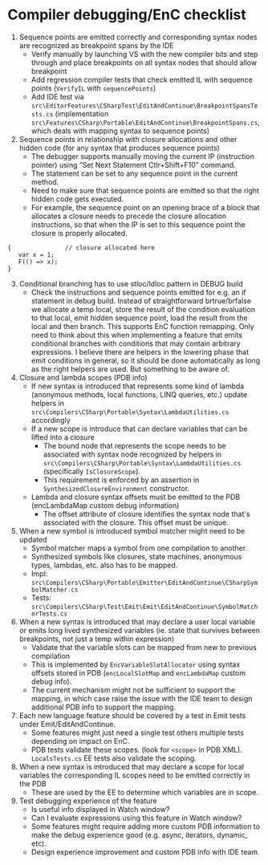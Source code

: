 
# Compiler debugging/EnC checklist

1. Sequence points are emitted correctly and corresponding syntax nodes are recognized as breakpoint spans by the IDE
    - Verify manually by launching VS with the new compiler bits and step through and place breakpoints on all syntax nodes that should allow breakpoint
    - Add regression compiler tests that check emitted IL with sequence points (`VerifyIL` with `sequencePoints`)
    - Add IDE test via `src\EditorFeatures\CSharpTest\EditAndContinue\BreakpointSpansTests.cs` (implementation `src\Features\CSharp\Portable\EditAndContinue\BreakpointSpans.cs`, which deals with mapping syntax to sequence points)
2. Sequence points in relationship with closure allocations and other hidden code (for any syntax that produces sequence points)
    - The debugger supports manually moving the current IP (instruction pointer) using “Set Next Statement Ctlr+Shift+F10” command.
    - The statement can be set to any sequence point in the current method. 
    - Need to make sure that sequence points are emitted so that the right hidden code gets executed.
    - For example, the sequence point on an opening brace of a block that allocates a closure needs to precede the closure allocation instructions, so that when the IP is set to this sequence point the closure is properly allocated.
```
{               // closure allocated here
   var x = 1;
   F(() => x);
}
```
3. Conditional branching has to use stloc/ldloc pattern in DEBUG build
    - Check the instructions and sequence points emitted for e.g. an if statement in debug build. Instead of straightforward brtrue/brfalse we allocate a temp local, store the result of the condition evaluation to that local, emit hidden sequence point, load the result from the local and then branch. This supports EnC function remapping. Only need to think about this when implementing a feature that emits conditional branches with conditions that may contain arbitrary expressions. I believe there are helpers in the lowering phase that emit conditions in general, so it should be done automatically as long as the right helpers are used. But something to be aware of.
4. Closure and lambda scopes (PDB info)
    - If new syntax is introduced that represents some kind of lambda (anonymous methods, local functions, LINQ queries, etc.) update helpers in `src\Compilers\CSharp\Portable\Syntax\LambdaUtilities.cs` accordingly
    - If a new scope is introduce that can declare variables that can be lifted into a closure 
      - The bound node that represents the scope needs to be associated with syntax node recognized by helpers in `src\Compilers\CSharp\Portable\Syntax\LambdaUtilities.cs` (specifically `IsClosureScope`).
      - This requirement is enforced by an assertion in `SynthesizedClosureEnvironment` constructor.
    - Lambda and closure syntax offsets must be emitted to the PDB (encLambdaMap custom debug information)
      - The offset attribute of closure identifies the syntax node that's associated with the closure. This offset must be unique.
5. When a new symbol is introduced symbol matcher might need to be updated
    - Symbol matcher maps a symbol from one compilation to another.
    - Synthesized symbols like closures, state machines, anonymous types, lambdas, etc. also has to be mapped.
    - Impl: `src\Compilers\CSharp\Portable\Emitter\EditAndContinue\CSharpSymbolMatcher.cs`
    - Tests: `src\Compilers\CSharp\Test\Emit\Emit\EditAndContinue\SymbolMatcherTests.cs`
6. When a new syntax is introduced that may declare a user local variable or emits long lived synthesized variables (ie. state that survives between breakpoints, not just a temp within expression)
    - Validate that the variable slots can be mapped from new to previous compilation
    - This is implemented by `EncVariableSlotAllocator` using syntax offsets stored in PDB (`encLocalSlotMap` and `encLambdaMap` custom debug info).
    - The current mechanism might not be sufficient to support the mapping, in which case raise the issue with the IDE team to design additional PDB info to support the mapping.
7. Each new language feature should be covered by a test in Emit tests under Emit/EditAndContinue. 
    - Some features might just need a single test others multiple tests depending on impact on EnC.
    - PDB tests validate these scopes. (look for `<scope>` in PDB XML). `LocalsTests.cs` EE tests also validate the scoping.
8. When a new syntax is introduced that may declare a scope for local variables the corresponding IL scopes need to be emitted correctly in the PDB
    - These are used by the EE to determine which variables are in scope.
9. Test debugging experience of the feature
    - Is useful info displayed in Watch window?
    - Can I evaluate expressions using this feature in Watch window?
    - Some features might require adding more custom PDB information to make the debug experience good (e.g. async, iterators, dynamic, etc).
    - Design experience improvement and custom PDB info with IDE team.
